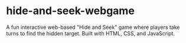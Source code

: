 # hide-and-seek-webgame
A fun interactive web-based "Hide and Seek" game where players take turns to find the hidden target. Built with HTML, CSS, and JavaScript.
